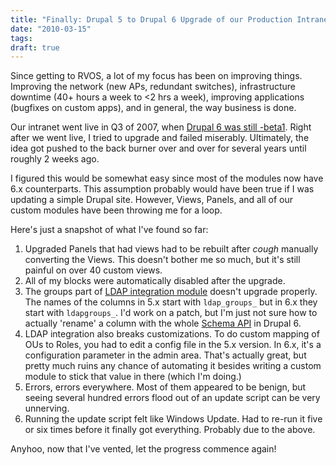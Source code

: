 ```yaml
---
title: "Finally: Drupal 5 to Drupal 6 Upgrade of our Production Intranet"
date: "2010-03-15"
tags:
draft: true
---
```


Since getting to RVOS, a lot of my focus has been on improving things.  Improving the network (new APs, redundant switches), infrastructure downtime (40+ hours a week to &lt;2 hrs a week), improving applications (bugfixes on custom apps), and in general, the way business is done.

Our intranet went live in Q3 of 2007, when [Drupal 6 was still -beta1](http://drupal.org/node/175832).  Right after we went live, I tried to upgrade and failed miserably.  Ultimately, the idea got pushed to the back burner over and over for several years until roughly 2 weeks ago.

I figured this would be somewhat easy since most of the modules now have 6.x counterparts.  This assumption probably would have been true if I was updating a simple Drupal site.  However, Views, Panels, and all of our custom modules have been throwing me for a loop.

Here's just a snapshot of what I've found so far:

1. Upgraded Panels that had views had to be rebuilt after *cough* manually converting the Views.  This doesn't bother me so much, but it's still painful on over 40 custom views.
2. All of my blocks were automatically disabled after the upgrade.
3. The groups part of [LDAP integration module](http://drupal.org/project/ldap_integration) doesn't upgrade properly.  The names of the columns in 5.x start with `ldap_groups_` but in 6.x they start with `ldapgroups_`.  I'd work on a patch, but I'm just not sure how to actually 'rename' a column with the whole [Schema API](http://api.drupal.org/api/group/schemaapi/6) in Drupal 6.
4. LDAP integration also breaks customizations.  To do custom mapping of OUs to Roles, you had to edit a config file in the 5.x version.  In 6.x, it's a configuration parameter in the admin area.  That's actually great, but pretty much ruins any chance of automating it besides writing a custom module to stick that value in there (which I'm doing.)
5. Errors, errors everywhere.  Most of them appeared to be benign, but seeing several hundred errors flood out of an update script can be very unnerving.
6. Running the update script felt like Windows Update.  Had to re-run it five or six times before it finally got everything.  Probably due to the above.

Anyhoo, now that I've vented, let the progress commence again!
